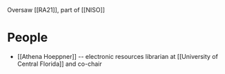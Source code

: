 Oversaw [[RA21]], part of [[NISO]]

# People
- [[Athena Hoeppner]] -- electronic resources librarian at [[University of Central Florida]] and co-chair